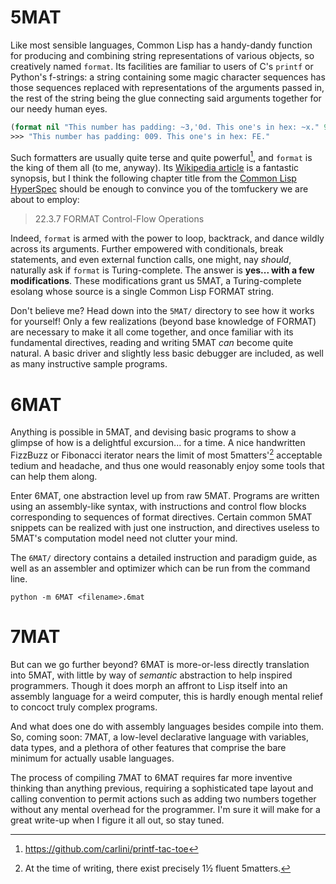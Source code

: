 # 5MAT

Like most sensible languages, Common Lisp has a handy-dandy function for producing and combining string representations of various objects, so creatively named `format`. Its facilities are familiar to users of C's `printf` or Python's f-strings: a string containing some magic character sequences has those sequences replaced with representations of the arguments passed in, the rest of the string being the glue connecting said arguments together for our needy human eyes.

```lisp
(format nil "This number has padding: ~3,'0d. This one's in hex: ~x." 9 254)
>>> "This number has padding: 009. This one's in hex: FE."
```

Such formatters are usually quite terse and quite powerful[^1], and `format` is the king of them all (to me, anyway). Its [Wikipedia article](https://en.wikipedia.org/wiki/Format_(Common_Lisp)?useskin=vector) is a fantastic synopsis, but I think the following chapter title from the [Common Lisp HyperSpec](https://www.lispworks.com/documentation/HyperSpec/Body/22_c.htm) should be enough to convince you of the tomfuckery we are about to employ:

> 22.3.7 FORMAT Control-Flow Operations

Indeed, `format` is armed with the power to loop, backtrack, and dance wildly across its arguments. Further empowered with conditionals, break statements, and even external function calls, one might, nay *should*, naturally ask if `format` is Turing-complete. The answer is **yes... with a few modifications**. These modifications grant us 5MAT, a Turing-complete esolang whose source is a single Common Lisp FORMAT string.

[^1]: https://github.com/carlini/printf-tac-toe

Don't believe me? Head down into the `5MAT/` directory to see how it works for yourself! Only a few realizations (beyond base knowledge of FORMAT) are necessary to make it all come together, and once familiar with its fundamental directives, reading and writing 5MAT *can* become quite natural. A basic driver and slightly less basic debugger are included, as well as many instructive sample programs.


# 6MAT

Anything is possible in 5MAT, and devising basic programs to show a glimpse of how is a delightful excursion... for a time. A nice handwritten FizzBuzz or Fibonacci iterator nears the limit of most 5matters'[^2] acceptable tedium and headache, and thus one would reasonably enjoy some tools that can help them along.

[^2]: At the time of writing, there exist precisely 1½ fluent 5matters.

Enter 6MAT, one abstraction level up from raw 5MAT. Programs are written using an assembly-like syntax, with instructions and control flow blocks corresponding to sequences of format directives. Certain common 5MAT snippets can be realized with just one instruction, and directives useless to 5MAT's computation model need not clutter your mind.

The `6MAT/` directory contains a detailed instruction and paradigm guide, as well as an assembler and optimizer which can be run from the command line.
```
python -m 6MAT <filename>.6mat
```


# 7MAT

But can we go further beyond? 6MAT is more-or-less directly translation into 5MAT, with little by way of *semantic* abstraction to help inspired programmers. Though it does morph an affront to Lisp itself into an assembly language for a weird computer, this is hardly enough mental relief to concoct truly complex programs.

And what does one do with assembly languages besides compile into them. So, coming soon: 7MAT, a low-level declarative language with variables, data types, and a plethora of other features that comprise the bare minimum for actually usable languages.

The process of compiling 7MAT to 6MAT requires far more inventive thinking than anything previous, requiring a sophisticated tape layout and calling convention to permit actions such as adding two numbers together without any mental overhead for the programmer. I'm sure it will make for a great write-up when I figure it all out, so stay tuned.
